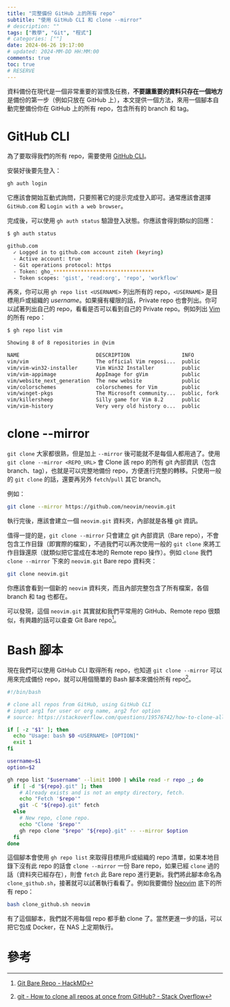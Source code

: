 ```yaml
---
title: "完整備份 GitHub 上的所有 repo"
subtitle: "使用 GitHub CLI 和 clone --mirror"
# description: ""
tags: ["教學", "Git", "程式"]
# categories: [""]
date: 2024-06-26 19:17:00
# updated: 2024-MM-DD HH:MM:00
comments: true
toc: true
# RESERVE
---
```


資料備份在現代是一個非常重要的習慣及任務，**不要讓重要的資料只存在一個地方**是備份的第一步（例如只放在 GitHub 上），本文提供一個方法，來用一個腳本自動完整備份你在 GitHub 上的所有 repo，包含所有的 branch 和 tag。

<!-- more -->

# GitHub CLI

為了要取得我們的所有 repo，需要使用 [GitHub CLI](https://cli.github.com/)。

安裝好後要先登入：

```bash
gh auth login
```

它應該會開始互動式詢問，只要照著它的提示完成登入即可。通常應該會選擇 `GitHub.com` 和 `Login with a web browser`。

完成後，可以使用 `gh auth status` 驗證登入狀態。你應該會得到類似的回應：

```bash
$ gh auth status

github.com
  ✓ Logged in to github.com account ziteh (keyring)
  - Active account: true
  - Git operations protocol: https
  - Token: gho_*********************************
  - Token scopes: 'gist', 'read:org', 'repo', 'workflow'
```

再來，你可以用 `gh repo list <USERNAME>` 列出所有的 repo，`<USERNAME>` 是目標用戶或組織的 *username*。如果擁有權限的話，Private repo 也會列出。你可以試著列出自己的 repo，看看是否可以看到自己的 Private repo。例如列出 [Vim](https://github.com/vim) 的所有 repo：

```bash
$ gh repo list vim

Showing 8 of 8 repositories in @vim

NAME                         DESCRIPTION                 INFO          UPDATED
vim/vim                      The official Vim reposi...  public        about 1 hour ago
vim/vim-win32-installer      Vim Win32 Installer         public        about 1 day ago
vim/vim-appimage             AppImage for gVim           public        about 1 day ago
vim/website_next_generation  The new website             public        about 1 day ago
vim/colorschemes             colorschemes for Vim        public        about 1 day ago
vim/winget-pkgs              The Microsoft community...  public, fork  about 2 days ago
vim/killersheep              Silly game for Vim 8.2      public        about 8 months ago
vim/vim-history              Very very old history o...  public        about 1 year ago
```

# clone --mirror

`git clone` 大家都很熟，但是加上 `--mirror` 後可能就不是每個人都用過了。使用 `git clone --mirror <REPO_URL>` 會 Clone 該 repo 的所有 git 內部資訊（包含 branch、tag），也就是可以完整地備份 repo，方便進行完整的轉移。只使用一般的 `git clone` 的話，還要再另外 `fetch`/`pull` 其它 branch。

例如：

```bash
git clone --mirror https://github.com/neovim/neovim.git
```

執行完後，應該會建立一個 `neovim.git` 資料夾，內部就是各種 git 資訊。

值得一提的是，`git clone --mirror` 只會建立 git 內部資訊（Bare repo），不會包含工作目錄（即實際的檔案），不過我們可以再次使用一般的 `git clone` 來將工作目錄還原（就類似把它當成在本地的 Remote repo 操作）。例如 `clone` 我們 `clone --mirror` 下來的 `neovim.git` Bare repo 資料夾：

```bash
git clone neovim.git
```

你應該會看到一個新的 `neovim` 資料夾，而且內部完整包含了所有檔案，各個 branch 和 tag 也都在。

可以發現，這個 `neovim.git` 其實就和我們平常用的 GitHub、Remote repo 很類似，有興趣的話可以查查 Git Bare repo[^1]。

[^1]: [Git Bare Repo - HackMD](https://hackmd.io/@hbdoy/BJz0V5tv8)

# Bash 腳本

現在我們可以使用 GitHub CLI 取得所有 repo，也知道 `git clone --mirror` 可以用來完成備份 repo，就可以用個簡單的 Bash 腳本來備份所有 repo[^2]。

[^2]: [git - How to clone all repos at once from GitHub? - Stack Overflow](https://stackoverflow.com/questions/19576742/how-to-clone-all-repos-at-once-from-github)

```bash
#!/bin/bash

# clone all repos from GitHub, using GitHub CLI
# input arg1 for user or org name, arg2 for option
# source: https://stackoverflow.com/questions/19576742/how-to-clone-all-repos-at-once-from-github

if [ -z "$1" ]; then
  echo "Usage: bash $0 <USERNAME> [OPTION]"
  exit 1
fi

username=$1
option=$2

gh repo list "$username" --limit 1000 | while read -r repo _; do
  if [ -d "${repo}.git" ]; then
    # Already exists and is not an empty directory, fetch.
    echo "Fetch '$repo'"
    git -C "${repo}.git" fetch
  else
    # New repo, clone repo.
    echo "Clone '$repo'"
    gh repo clone "$repo" "${repo}.git" -- --mirror $option
  fi
done
```

這個腳本會使用 `gh repo list` 來取得目標用戶或組織的 repo 清單，如果本地目錄下沒有此 repo 的話會 `clone --mirror` 一份 Bare repo，如果已經 `clone` 過的話（資料夾已經存在），則會 `fetch`
 此 Bare repo 進行更新。我們將此腳本命名為 `clone_github.sh`，接著就可以試著執行看看了。例如我要備份 [Neovim](https://github.com/neovim) 底下的所有 repo：

```bash
bash clone_github.sh neovim
```

有了這個腳本，我們就不用每個 repo 都手動 clone 了。當然更進一步的話，可以把它包成 Docker，在 NAS 上定期執行。

# 參考
